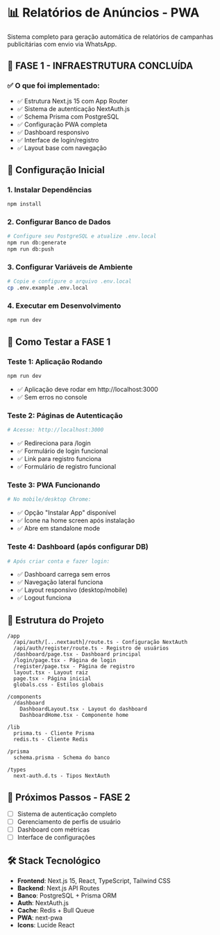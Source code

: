 # 📊 Relatórios de Anúncios - PWA

Sistema completo para geração automática de relatórios de campanhas publicitárias com envio via WhatsApp.

## 🚀 FASE 1 - INFRAESTRUTURA CONCLUÍDA

### ✅ O que foi implementado:
- ✅ Estrutura Next.js 15 com App Router
- ✅ Sistema de autenticação NextAuth.js
- ✅ Schema Prisma com PostgreSQL
- ✅ Configuração PWA completa
- ✅ Dashboard responsivo
- ✅ Interface de login/registro
- ✅ Layout base com navegação

## 🔧 Configuração Inicial

### 1. Instalar Dependências
```bash
npm install
```

### 2. Configurar Banco de Dados
```bash
# Configure seu PostgreSQL e atualize .env.local
npm run db:generate
npm run db:push
```

### 3. Configurar Variáveis de Ambiente
```bash
# Copie e configure o arquivo .env.local
cp .env.example .env.local
```

### 4. Executar em Desenvolvimento
```bash
npm run dev
```

## 🧪 Como Testar a FASE 1

### Teste 1: Aplicação Rodando
```bash
npm run dev
```
- ✅ Aplicação deve rodar em http://localhost:3000
- ✅ Sem erros no console

### Teste 2: Páginas de Autenticação
```bash
# Acesse: http://localhost:3000
```
- ✅ Redireciona para /login
- ✅ Formulário de login funcional
- ✅ Link para registro funciona
- ✅ Formulário de registro funcional

### Teste 3: PWA Funcionando
```bash
# No mobile/desktop Chrome:
```
- ✅ Opção "Instalar App" disponível
- ✅ Ícone na home screen após instalação
- ✅ Abre em standalone mode

### Teste 4: Dashboard (após configurar DB)
```bash
# Após criar conta e fazer login:
```
- ✅ Dashboard carrega sem erros
- ✅ Navegação lateral funciona
- ✅ Layout responsivo (desktop/mobile)
- ✅ Logout funciona

## 📁 Estrutura do Projeto

```
/app
  /api/auth/[...nextauth]/route.ts - Configuração NextAuth
  /api/auth/register/route.ts - Registro de usuários
  /dashboard/page.tsx - Dashboard principal
  /login/page.tsx - Página de login
  /register/page.tsx - Página de registro
  layout.tsx - Layout raiz
  page.tsx - Página inicial
  globals.css - Estilos globais

/components
  /dashboard
    DashboardLayout.tsx - Layout do dashboard
    DashboardHome.tsx - Componente home

/lib
  prisma.ts - Cliente Prisma
  redis.ts - Cliente Redis

/prisma
  schema.prisma - Schema do banco

/types
  next-auth.d.ts - Tipos NextAuth
```

## 🔄 Próximos Passos - FASE 2

- [ ] Sistema de autenticação completo
- [ ] Gerenciamento de perfis de usuário  
- [ ] Dashboard com métricas
- [ ] Interface de configurações

## 🛠️ Stack Tecnológico

- **Frontend**: Next.js 15, React, TypeScript, Tailwind CSS
- **Backend**: Next.js API Routes
- **Banco**: PostgreSQL + Prisma ORM
- **Auth**: NextAuth.js
- **Cache**: Redis + Bull Queue
- **PWA**: next-pwa
- **Icons**: Lucide React